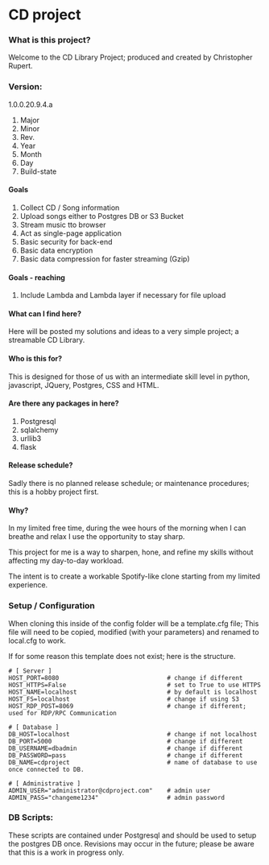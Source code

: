 # CD project
### What is this project?
Welcome to the CD Library Project; produced and created by Christopher Rupert.

### Version:
1.0.0.20.9.4.a

1. Major
2. Minor
3. Rev.
4. Year
5. Month
6. Day
7. Build-state

#### Goals
1. Collect CD / Song information
2. Upload songs either to Postgres DB or S3 Bucket
3. Stream music tto browser
4. Act as single-page application
5. Basic security for back-end
6. Basic data encryption
7. Basic data compression for faster streaming (Gzip)

#### Goals - reaching
1. Include Lambda and Lambda layer if necessary for file upload

#### What can I find here?
Here will be posted my solutions and ideas to a very simple project; a streamable CD Library.

#### Who is this for?
This is designed for those of us with an intermediate skill level in python, javascript, JQuery, Postgres, CSS and HTML.

#### Are there any packages in here?
1. Postgresql
2. sqlalchemy
3. urllib3
4. flask

#### Release schedule?
Sadly there is no planned release schedule; or maintenance procedures; this is a hobby project first.

#### Why?
In my limited free time, during the wee hours of the morning when I can breathe and relax I use the opportunity to stay sharp.

This project for me is a way to sharpen, hone, and refine my skills without affecting my day-to-day workload.

The intent is to create a workable Spotify-like clone starting from my limited experience.


### Setup / Configuration
When cloning this inside of the config folder will be a template.cfg file;  This file will need to be copied, modified (with your parameters) and renamed to local.cfg to work.

If for some reason this template does not exist; here is the structure.

```
# [ Server ]
HOST_PORT=8080                              # change if different
HOST_HTTPS=False                            # set to True to use HTTPS
HOST_NAME=localhost                         # by default is localhost
HOST_FS=localhost                           # change if using S3
HOST_RDP_POST=8069                          # change if different; used for RDP/RPC Communication

# [ Database ]
DB_HOST=localhost                           # change if not localhost
DB_PORT=5000                                # change if different
DB_USERNAME=dbadmin                         # change if different
DB_PASSWORD=pass                            # change if different
DB_NAME=cdproject                           # name of database to use once connected to DB.

# [ Administrative ]
ADMIN_USER="administrator@cdproject.com"    # admin user
ADMIN_PASS="changeme1234"                   # admin password

```

### DB Scripts:
These scripts are contained under Postgresql and should be used to setup the postgres DB once.  Revisions may occur in the future; please be aware that this is a work in progress only.